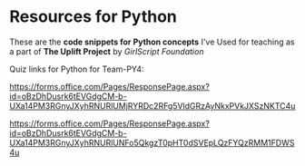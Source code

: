 # Resources for Python
These are the **code snippets for Python concepts** I've Used for teaching as a part of **The Uplift Project** by *GirlScript Foundation*

Quiz links for Python for Team-PY4:


https://forms.office.com/Pages/ResponsePage.aspx?id=oBzDhDusrk6tEVGdgCM-b-UXa14PM3RGnyJXyhRNURlUMjRYRDc2RFg5VldGRzAyNkxPVkJXSzNKTC4u


https://forms.office.com/Pages/ResponsePage.aspx?id=oBzDhDusrk6tEVGdgCM-b-UXa14PM3RGnyJXyhRNURlUNFo5QkgzT0pHT0dSVEpLQzFYQzRMM1FDWS4u  
